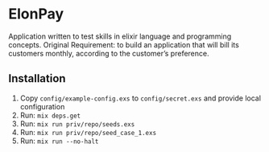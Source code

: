# ElonPay
Application written to test skills in elixir language and programming concepts.
Original Requirement: to build an application that will bill its customers monthly, according to the customer’s preference.

## Installation
1) Copy ``config/example-config.exs`` to ``config/secret.exs`` and provide local configuration
2) Run: ``mix deps.get``
3) Run: ``mix run priv/repo/seeds.exs``
3) Run: ``mix run priv/repo/seed_case_1.exs``
4) Run: ``mix run --no-halt``
